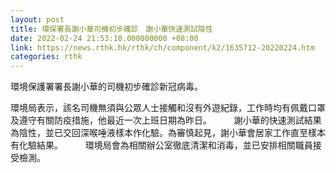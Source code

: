 ```yaml
---
layout: post
title: 環保署長謝小華司機初步確診　謝小華快速測試陰性
date: 2022-02-24 21:53:10.000000000 +08:00
link: https://news.rthk.hk/rthk/ch/component/k2/1635712-20220224.htm
categories: rthk
---
```


環境保護署署長謝小華的司機初步確診新冠病毒。

環境局表示，該名司機無須與公眾人士接觸和沒有外遊紀錄，工作時均有佩戴口罩及遵守有關防疫措施，他最近一次上班日期為昨日。 
　　 
謝小華的快速測試結果為陰性，並已交回深喉唾液樣本作化驗。為審慎起見，謝小華會居家工作直至樣本有化驗結果。 
　　 
環境局會為相關辦公室徹底清潔和消毒，並已安排相關職員接受檢測。
